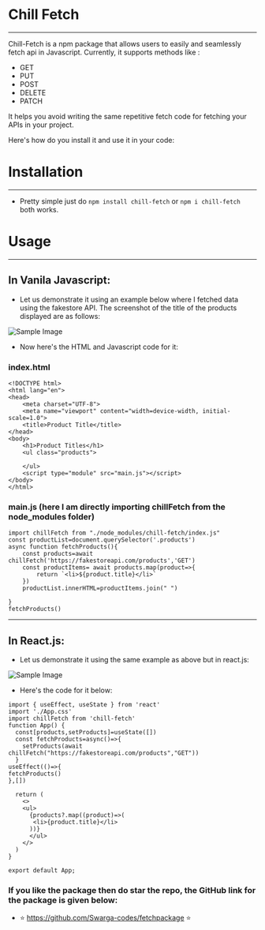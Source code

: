 
# Chill Fetch
---

Chill-Fetch is a npm package that allows users to easily and seamlessly fetch api in Javascript. Currently, it supports methods like :

- GET
- PUT
- POST
- DELETE
- PATCH

It helps you avoid writing the same repetitive fetch code for fetching your APIs in your project.

Here's how do you install it and use it in your code:

# Installation
---
- Pretty simple just do ```npm install chill-fetch``` or 
```npm i chill-fetch``` both works.

# Usage
---
## In Vanila Javascript:
- Let us demonstrate it using an example below where I fetched data using the fakestore API. The screenshot of the title of the products displayed are as follows:

![Sample Image](https://res.cloudinary.com/durzrvxwt/image/upload/v1696363732/vanilla_t93syb.png)

- Now here's the HTML and Javascript code for it:
### index.html
```
<!DOCTYPE html>
<html lang="en">
<head>
    <meta charset="UTF-8">
    <meta name="viewport" content="width=device-width, initial-scale=1.0">
    <title>Product Title</title>
</head>
<body>
    <h1>Product Titles</h1>
    <ul class="products">
   
    </ul>
    <script type="module" src="main.js"></script>
</body>
</html>
```
### main.js (here I am directly importing chillFetch from the node_modules folder)
```
import chillFetch from "./node_modules/chill-fetch/index.js"
const productList=document.querySelector('.products')
async function fetchProducts(){
    const products=await chillFetch('https://fakestoreapi.com/products','GET')
    const productItems= await products.map(product=>{
        return `<li>${product.title}</li>`
    })
    productList.innerHTML=productItems.join(" ")

}
fetchProducts()
```
---

## In React.js:
- Let us demonstrate it using the same example as above but in react.js:

![Sample Image](https://res.cloudinary.com/durzrvxwt/image/upload/v1696362361/Screenshot_2023-10-04_011130_hvft5b.png)

- Here's the code for it below:

```
import { useEffect, useState } from 'react'
import './App.css'
import chillFetch from 'chill-fetch'
function App() {
  const[products,setProducts]=useState([])
  const fetchProducts=async()=>{
    setProducts(await chillFetch("https://fakestoreapi.com/products","GET"))
  }
useEffect(()=>{
fetchProducts()
},[])

  return (
    <>
    <ul>
      {products?.map((product)=>(
       <li>{product.title}</li> 
      ))}
      </ul>
    </>
  )
}

export default App;
```

### If you like the package then do star the repo, the GitHub link for the package is given below:

- :star: https://github.com/Swarga-codes/fetchpackage :star:



